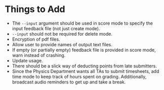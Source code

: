 # Things to Add

- The `--input` argument should be used in score mode to specify the input feedback file (not just create mode).
- `--input` should not be required for delete mode.
- Encryption of pdf files.
- Allow user to provide names of output text files.
- If empty (or partially empty) feedback file is provided in score mode, warn instead of crashing.
- Update usage.
- There should be a slick way of deducting points from late submitters.
- Since the Physics Department wants all TAs to submit timesheets, add time mode to keep track of hours spent on grading. Additionally, broadcast audio reminders to get up and take a break.
